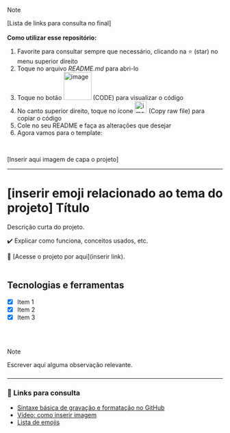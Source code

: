 <!-- Tudo o que está dentro desses setinhas é comentário e fica oculto. Apague se preferir, mantenha se quiser deixar de referência -->

> [!NOTE]
> [Lista de links para consulta no final]
> <br><br>**Como utilizar esse repositório:**
> 1. Favorite para consultar sempre que necessário, clicando na :star: (star) no menu superior direito
> 2. Toque no arquivo _README.md_ para abri-lo
> 3. Toque no botão <img width="65" alt="image" src="https://github.com/brunacdp/readme_template/assets/126818470/d840b7d1-10b9-4ec4-ab33-7cb51ed501c0"> (CODE) para visualizar o código
> 4. No canto superior direito, toque no ícone <img width="28" alt="image" src="https://github.com/brunacdp/readme_template/assets/126818470/ff95727d-8f04-483c-8d96-16b24d3b6405"> (Copy raw file) para copiar o código
> 5. Cole no seu README e faça as alterações que desejar
> 6. Agora vamos para o template:
<br>
<!-- APAGAR O BLOCO DE CONTEÚDO ACIMA OU COLOCÁ-LO DENTRO DE UM COMENTÁRIO PARA OCULTÁ-LO -->

[Inserir aqui imagem de capa o projeto] 
<hr>

# [inserir emoji relacionado ao tema do projeto] Título

Descrição curta do projeto.
<!-- Ex.: Projeto do curso de JavaScript Completo ES6 - Origamid. --> 

:heavy_check_mark: Explicar como funciona, conceitos usados, etc.
<!-- Ex.: Com foco em manipulação do DOM, foram aplicados recursos como: navegação por tabs, accordion list e animações ao scroll. -->

  :link: [Acesse o projeto por aqui](inserir link).
  <br>
  <br>

## Tecnologias e ferramentas
<!-- Ex.: JavaScript -->
- [X] Item 1
- [X] Item 2
- [X] Item 3
<br>
<br>

<!-- Opcional -->
> [!NOTE]
> Escrever aqui alguma observação relevante.
> <!-- Ex.: Elementos fictícios e utilizados apenas para fins educacionais. Fotografias via [Unsplash](https://unsplash.com/pt-br). --> 

<!-- APAGAR O BLOCO DE CONTEÚDO ABAIXO OU COLOCÁ-LO DENTRO DE UM COMENTÁRIO PARA OCULTÁ-LO -->
### <hr>
### :mag_right: Links para consulta
- [Sintaxe básica de gravação e formatação no GitHub](https://docs.github.com/pt/get-started/writing-on-github/getting-started-with-writing-and-formatting-on-github/basic-writing-and-formatting-syntax) 
- [Vídeo: como inserir imagem](https://www.youtube.com/watch?si=wd3Xlt2jsmLI9QWw&v=oMFiGEZ6UlQ&feature=youtu.be)
- [Lista de emojis](https://github.com/ikatyang/emoji-cheat-sheet/blob/master/README.md)
